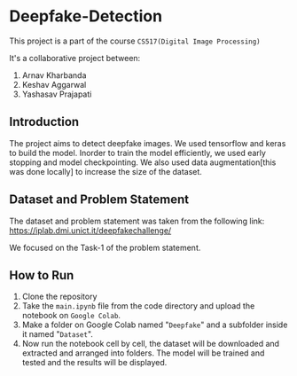 # Deepfake-Detection

This project is a part of the course ```CS517(Digital Image Processing)```

It's a collaborative project between:
1. Arnav Kharbanda
2. Keshav Aggarwal
3. Yashasav Prajapati

## Introduction
The project aims to detect deepfake images. We used tensorflow and keras to build the model. Inorder to train the model efficiently, we used early stopping and model checkpointing. We also used data augmentation[this was done locally] to increase the size of the dataset.

## Dataset and Problem Statement
The dataset and problem statement was taken from the following link:
https://iplab.dmi.unict.it/deepfakechallenge/

We focused on the Task-1 of the problem statement. 

## How to Run
1. Clone the repository
2. Take the ``main.ipynb`` file from the code directory and upload the notebook on ``Google Colab``.
3. Make a folder on Google Colab named "``Deepfake``" and a subfolder inside it named "``Dataset``".
4. Now run the notebook cell by cell, the dataset will be downloaded and extracted and arranged into folders. The model will be trained and tested and the results will be displayed.